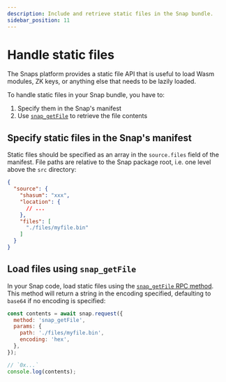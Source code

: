 ```yaml
---
description: Include and retrieve static files in the Snap bundle.
sidebar_position: 11
---
```


# Handle static files

The Snaps platform provides a static file API that is useful to load Wasm modules, ZK keys, or anything else that needs to be lazily loaded.

To handle static files in your Snap bundle, you have to:

1. Specify them in the Snap's manifest
2. Use [`snap_getFile`](../reference/snaps-api.md#snap_getfile) to retrieve the file contents

## Specify static files in the Snap's manifest

Static files should be specified as an array in the `source.files` field of the manifest. File paths are relative to the Snap package root, i.e. one level above the `src` directory:

```json title="snap.manifest.json"
{
  "source": {
    "shasum": "xxx",
    "location": {
      // ...
    },
    "files": [
      "./files/myfile.bin"
    ]
  }
}
```

## Load files using `snap_getFile`

In your Snap code, load static files using the [`snap_getFile` RPC method](../reference/snaps-api.md#snap_getfile). This method will return a string in the encoding specified, defaulting to `base64` if no encoding is specified:

```javascript title="snap/src/index.js"
const contents = await snap.request({
  method: 'snap_getFile',
  params: {
    path: './files/myfile.bin',
    encoding: 'hex',
  },
});

// `0x...`
console.log(contents);
```